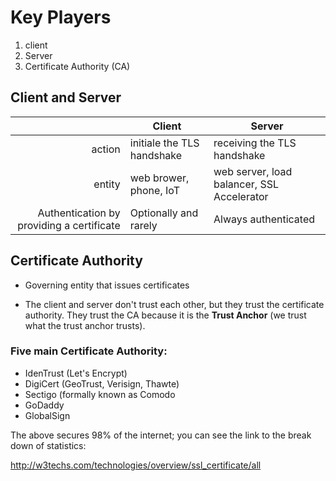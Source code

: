 # Key Players



1. client
2. Server
3. Certificate Authority (CA)



## Client and Server

|| Client | Server                                     |
| ----------------------------------------: | -------------------------- | ------------------------------------------ |
| action                                    | initiale the TLS handshake | receiving the TLS handshake                |
| entity                                    | web brower, phone, IoT     | web server, load balancer, SSL Accelerator |
| Authentication by providing a certificate | Optionally and rarely      | Always authenticated                       |



## Certificate Authority

- Governing entity that issues certificates

- The client and server don't trust each other, but they trust the certificate authority. They trust the CA because it is the **Trust Anchor** (we trust what the trust anchor trusts). 

### Five main Certificate Authority:

- IdenTrust (Let's Encrypt)
- DigiCert (GeoTrust, Verisign, Thawte)
- Sectigo (formally known as Comodo
- GoDaddy
- GlobalSign



The above secures 98% of the internet; you can see the link to the break down of statistics:

http://w3techs.com/technologies/overview/ssl_certificate/all
